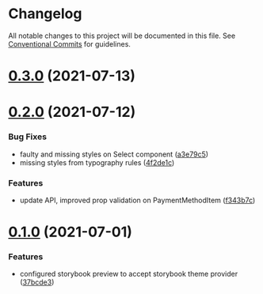 # Changelog

All notable changes to this project will be documented in this file. See
[Conventional Commits](https://conventionalcommits.org) for guidelines.

# [0.3.0](https://github.com/EightSystems/design-system/compare/v0.2.0...v0.3.0) (2021-07-13)

# [0.2.0](https://github.com/EightSystems/design-system/compare/v0.1.0...v0.2.0) (2021-07-12)


### Bug Fixes

* faulty and missing styles on Select component ([a3e79c5](https://github.com/EightSystems/design-system/commit/a3e79c5b4da103bb4faaa906a5998c666e3131d0))
* missing styles from typography rules ([4f2de1c](https://github.com/EightSystems/design-system/commit/4f2de1c03950819b57594009b575eb5859886802))


### Features

* update API, improved prop validation on PaymentMethodItem ([f343b7c](https://github.com/EightSystems/design-system/commit/f343b7cb1c5ab01deaaeee18fa881ced59725906))

# [0.1.0](https://github.com/EightSystems/design-system/compare/v0.0.27...v0.1.0) (2021-07-01)


### Features

* configured storybook preview to accept storybook theme provider ([37bcde3](https://github.com/EightSystems/design-system/commit/37bcde392448edfd14550e4a221d147ac52292c9))
